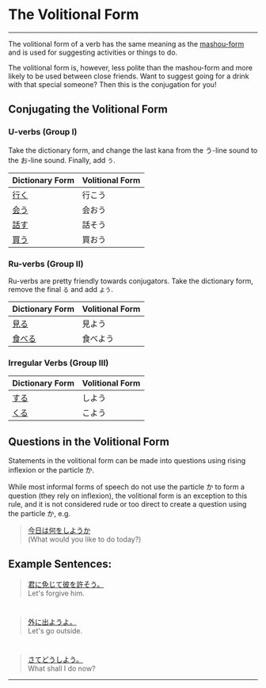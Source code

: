 # The Volitional Form
 ---
The volitional form of a verb has the same meaning as the [mashou-form](verb-masyou) and is used for suggesting activities or things to do. 

The volitional form is, however, less polite than the mashou-form and more likely to be used between close friends. Want to suggest going for a drink with that special someone? Then this is the conjugation for you! 

## Conjugating the Volitional Form
  
### U-verbs (Group I)
Take the dictionary form, and change the last kana from the う-line sound to the お-line sound. Finally, add `う`.

|Dictionary Form|Volitional Form|
|:--|:--|
|[行く](1578850)|行こう|
|[会う]()|会おう|
|[話す]()|話そう|
|[買う]()|買おう|

### Ru-verbs (Group II)
Ru-verbs are pretty friendly towards conjugators. Take the dictionary form, remove the final `る` and add `よう`.
  
|Dictionary Form|Volitional Form|
|:--|:--|
|[見る]()|見よう|
|[食べる]()|食べよう|  

### Irregular Verbs (Group III)
|Dictionary Form|Volitional Form|
|:--|:--|
|[する](1157170)|しよう|
|[くる](1547720)|こよう|  

## Questions in the Volitional Form
Statements in the volitional form can be made into questions using rising inflexion or the particle か. 

While most informal forms of speech do not use the particle か to form a question (they rely on inflexion), the volitional form is an exception to this rule, and it is not considered rude or too direct to create a question using the particle か, e.g.

> [今日は何をしようか]()   
> (What would you like to do today?)

## Example Sentences:
> [君に免じて彼を許そう。]()   
> Let's forgive him.
  
#
 
> [外に出ようよ。]()  
> Let's go outside.
  
#
 
> [さてどうしよう。]()   
> What shall I do now?

 ---
